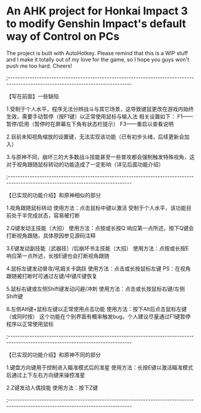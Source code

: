 # An AHK project for Honkai Impact 3 to modify Genshin Impact's default way of Control on PCs
The project is built with AutoHotkey. 
Please remind that this is a WIP stuff and I make it totally out of my love for the game, so I hope you guys won't push me too hard.
Cheers!

;---------------------------------------------------------------------------------------------------------------------------------

【写在前面】一些缺陷

1.受制于个人水平，程序无法分辨战斗与其它场景，这导致键鼠更改在游戏内始终生效，需要手动暂停（按F1键）以正常使用鼠标与输入法
相关设置如下：
F1——暂停/启用（暂停时在屏幕左下角有状态栏提示）
F3——重启以查看说明

2.目前未知视角缩放的设置键，无法实现该功能（已有初步头绪，后续更新会加入）

3.与原神不同，崩坏三的大多数战斗技能甚至一些普攻都会强制触发特殊视角，这对于视角跟随鼠标转动的功能造成了一定影响（详见后面功能介绍）

;---------------------------------------------------------------------------------------------------------------------------------

【已实现的功能介绍】和原神相似的部分

1.视角跟随鼠标转动
使用方法：点击鼠标中键以激活
受制于个人水平，该功能目前处于半完成状态，容易被打断

2.Q键发动主技能（大招）
使用方法：点按或长按Q
响应第一点所述，按下Q键会打断视角跟随，具体原因参见源码注释

3.E键发动副技能（武器技）/后崩坏书主技能（大招）
使用方法：点按或长按E
响应第一点所述，长按E键也会打断视角跟随

4.鼠标左键发动普攻/吼姆关卡跳跃
使用方法：点击或长按鼠标左键
PS：在视角跟随被打断时可通过左键/中键/E键恢复

5.鼠标右键或左侧Shift键发动闪避/冲刺
使用方法：点击或长按鼠标右键/左侧Shift键

6.左侧Alt键+鼠标左键以正常使用点击功能
使用方法：按下Alt后点击鼠标左键（或同时按）
这个功能在个别界面有概率触发bug，个人建议尽量通过F1键暂停程序以正常使用鼠标

;---------------------------------------------------------------------------------------------------------------------------------

【已实现的功能介绍】和原神不同的部分

1.键盘方向键用于控制进入瞄准模式后的准星
使用方法：长按E键以激活瞄准模式后通过上下左右方向键来操控准星

2.Z键发动人偶技能
使用方法：按下Z键

;---------------------------------------------------------------------------------------------------------------------------------
